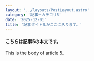 ```yaml
---
layout: '../layouts/PostLayout.astro'
category: '記事－カテゴリ5'
date: '2025-12-01'
title: '記事タイトルがここに入ります。'
---
```


#### こちらは記事5の本文です。

This is the body of article 5.
